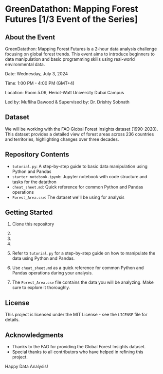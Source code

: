 # GreenDatathon: Mapping Forest Futures [1/3 Event of the Series]

## About the Event

GreenDatathon: Mapping Forest Futures is a 2-hour data analysis challenge focusing on global forest trends. This event aims to introduce beginners to data manipulation and basic programming skills using real-world environmental data.

Date: Wednesday, July 3, 2024

Time: 1:00 PM - 4:00 PM (GMT+4)

Location: Room 5.09, Heriot-Watt University Dubai Campus

Led by: Mufliha Dawood & Supervised by: Dr. Drishty Sobnath

## Dataset

We will be working with the FAO Global Forest Insights dataset (1990-2020). This dataset provides a detailed view of forest areas across 236 countries and territories, highlighting changes over three decades.

## Repository Contents

- `tutorial.py`: A step-by-step guide to basic data manipulation using Python and Pandas
- `starter_notebook.ipynb`: Jupyter notebook with code structure and tasks for the datathon
- `cheat_sheet.md`: Quick reference for common Python and Pandas operations
- `Forest_Area.csv`: The dataset we'll be using for analysis

## Getting Started

1. Clone this repository

2. 

3. 

4. 

5. Refer to `tutorial.py` for a step-by-step guide on how to manipulate the data using Python and Pandas.
6. Use `cheat_sheet.md` as a quick reference for common Python and Pandas operations during your analysis.
7. The `Forest_Area.csv` file contains the data you will be analyzing. Make sure to explore it thoroughly.

## License

This project is licensed under the MIT License - see the `LICENSE` file for details.

## Acknowledgments

- Thanks to the FAO for providing the Global Forest Insights dataset.
- Special thanks to all contributors who have helped in refining this project.

Happy Data Analysis!
